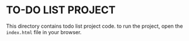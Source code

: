 # TO-DO LIST PROJECT

This directory contains todo list project code.
to run the project, open the `index.html` file in your browser.
